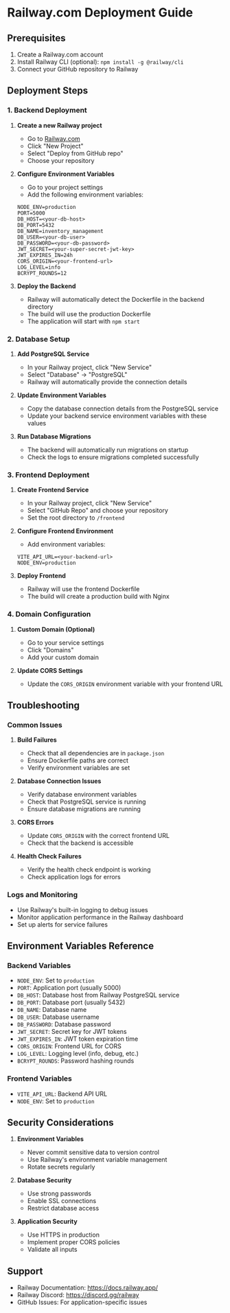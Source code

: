 # Railway.com Deployment Guide

## Prerequisites

1. Create a Railway.com account
2. Install Railway CLI (optional): `npm install -g @railway/cli`
3. Connect your GitHub repository to Railway

## Deployment Steps

### 1. Backend Deployment

1. **Create a new Railway project**
   - Go to [Railway.com](https://railway.com)
   - Click "New Project"
   - Select "Deploy from GitHub repo"
   - Choose your repository

2. **Configure Environment Variables**
   - Go to your project settings
   - Add the following environment variables:
   ```
   NODE_ENV=production
   PORT=5000
   DB_HOST=<your-db-host>
   DB_PORT=5432
   DB_NAME=inventory_management
   DB_USER=<your-db-user>
   DB_PASSWORD=<your-db-password>
   JWT_SECRET=<your-super-secret-jwt-key>
   JWT_EXPIRES_IN=24h
   CORS_ORIGIN=<your-frontend-url>
   LOG_LEVEL=info
   BCRYPT_ROUNDS=12
   ```

3. **Deploy the Backend**
   - Railway will automatically detect the Dockerfile in the backend directory
   - The build will use the production Dockerfile
   - The application will start with `npm start`

### 2. Database Setup

1. **Add PostgreSQL Service**
   - In your Railway project, click "New Service"
   - Select "Database" → "PostgreSQL"
   - Railway will automatically provide the connection details

2. **Update Environment Variables**
   - Copy the database connection details from the PostgreSQL service
   - Update your backend service environment variables with these values

3. **Run Database Migrations**
   - The backend will automatically run migrations on startup
   - Check the logs to ensure migrations completed successfully

### 3. Frontend Deployment

1. **Create Frontend Service**
   - In your Railway project, click "New Service"
   - Select "GitHub Repo" and choose your repository
   - Set the root directory to `/frontend`

2. **Configure Frontend Environment**
   - Add environment variables:
   ```
   VITE_API_URL=<your-backend-url>
   NODE_ENV=production
   ```

3. **Deploy Frontend**
   - Railway will use the frontend Dockerfile
   - The build will create a production build with Nginx

### 4. Domain Configuration

1. **Custom Domain (Optional)**
   - Go to your service settings
   - Click "Domains"
   - Add your custom domain

2. **Update CORS Settings**
   - Update the `CORS_ORIGIN` environment variable with your frontend URL

## Troubleshooting

### Common Issues

1. **Build Failures**
   - Check that all dependencies are in `package.json`
   - Ensure Dockerfile paths are correct
   - Verify environment variables are set

2. **Database Connection Issues**
   - Verify database environment variables
   - Check that PostgreSQL service is running
   - Ensure database migrations are running

3. **CORS Errors**
   - Update `CORS_ORIGIN` with the correct frontend URL
   - Check that the backend is accessible

4. **Health Check Failures**
   - Verify the health check endpoint is working
   - Check application logs for errors

### Logs and Monitoring

- Use Railway's built-in logging to debug issues
- Monitor application performance in the Railway dashboard
- Set up alerts for service failures

## Environment Variables Reference

### Backend Variables
- `NODE_ENV`: Set to `production`
- `PORT`: Application port (usually 5000)
- `DB_HOST`: Database host from Railway PostgreSQL service
- `DB_PORT`: Database port (usually 5432)
- `DB_NAME`: Database name
- `DB_USER`: Database username
- `DB_PASSWORD`: Database password
- `JWT_SECRET`: Secret key for JWT tokens
- `JWT_EXPIRES_IN`: JWT token expiration time
- `CORS_ORIGIN`: Frontend URL for CORS
- `LOG_LEVEL`: Logging level (info, debug, etc.)
- `BCRYPT_ROUNDS`: Password hashing rounds

### Frontend Variables
- `VITE_API_URL`: Backend API URL
- `NODE_ENV`: Set to `production`

## Security Considerations

1. **Environment Variables**
   - Never commit sensitive data to version control
   - Use Railway's environment variable management
   - Rotate secrets regularly

2. **Database Security**
   - Use strong passwords
   - Enable SSL connections
   - Restrict database access

3. **Application Security**
   - Use HTTPS in production
   - Implement proper CORS policies
   - Validate all inputs

## Support

- Railway Documentation: https://docs.railway.app/
- Railway Discord: https://discord.gg/railway
- GitHub Issues: For application-specific issues 
